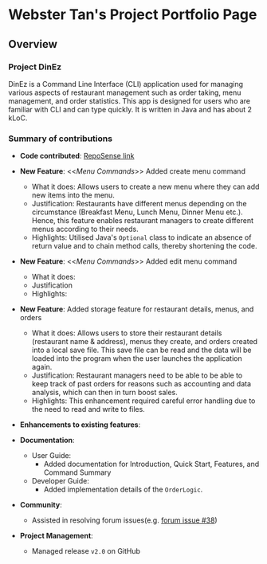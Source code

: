 # Webster Tan's Project Portfolio Page

## Overview

### Project DinEz

DinEz is a Command Line Interface (CLI) application used for managing various aspects of restaurant management such as
order taking, menu management, and order statistics. This app is designed for users who are familiar with CLI and can
type quickly. It is written in Java and has about 2 kLoC.  

### Summary of contributions

* **Code contributed**: [RepoSense link](https://nus-cs2113-ay2324s2.github.io/tp-dashboard/?search=&sort=groupTitle&sortWithin=title&timeframe=commit&mergegroup=&groupSelect=groupByRepos&breakdown=true&checkedFileTypes=docs~functional-code~test-code~other&since=2024-02-23&tabOpen=true&tabType=authorship&tabAuthor=webtjs&tabRepo=AY2324S2-CS2113-F14-2%2Ftp%5Bmaster%5D&authorshipIsMergeGroup=false&authorshipFileTypes=docs~functional-code~test-code&authorshipIsBinaryFileTypeChecked=false&authorshipIsIgnoredFilesChecked=false)

* **New Feature**: <<*Menu Commands*>> Added create menu command
  * What it does: Allows users to create a new menu where they can add new items into the menu.
  * Justification: Restaurants have different menus depending on the circumstance (Breakfast Menu, Lunch Menu,
  Dinner Menu etc.). Hence, this feature enables restaurant managers to create different menus according to their needs.
  * Highlights: Utilised Java's `Optional` class to indicate an absence of return value and to chain method calls,
  thereby shortening the code.

* **New Feature**: <<*Menu Commands*>> Added edit menu command
  * What it does:
  * Justification
  * Highlights:

* **New Feature**: Added storage feature for restaurant details, menus, and orders
  * What it does: Allows users to store their restaurant details (restaurant name & address), menus they create, and
  orders created into a local save file. This save file can be read and the data will be loaded into the program when
  the user launches the application again.
  * Justification: Restaurant managers need to be able to be able to keep track of past orders for reasons such as
  accounting and data analysis, which can then in turn boost sales.
  * Highlights: This enhancement required careful error handling due to the need to read and write to files.

* **Enhancements to existing features**:

* **Documentation**:
  * User Guide:
    * Added documentation for Introduction, Quick Start, Features, and Command Summary
  * Developer Guide:
    * Added implementation details of the `OrderLogic`.

* **Community**:
  * Assisted in resolving forum issues(e.g. [forum issue #38](https://github.com/nus-cs2113-AY2324S2/forum/issues/38#issuecomment-2049258461))

* **Project Management**: 
  * Managed release `v2.0` on GitHub

